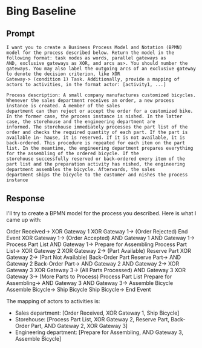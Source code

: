 # Bing Baseline

## Prompt 

    I want you to create a Business Process Model and Notation (BPMN) model for the process described below. Return the model in the following format: task nodes as words, parallel gateways as 
    AND, exclusive gateways as XOR, and arcs as>. You should number the gateways. You may also label the outgoing arcs of an exclusive gateway to denote the decision criterion, like XOR 
    Gateway-> (condition 1) Task. Additionally, provide a mapping of actors to activities, in the format actor: [activity1, ...]

    Process description: A small company manufactures customized bicycles. Whenever the sales department receives an order, a new process instance is created. A member of the sales 
    department can then reject or accept the order for a customized bike. In the former case, the process instance is nished. In the latter case, the storehouse and the engineering department are 
    informed. The storehouse immediately processes the part list of the order and checks the required quantity of each part. If the part is available in- hause, it is reserved. If it is not available, it is 
    back-ordered. This procedure is repeated for each item on the part list. In the meantime, the engineering department prepares everything for the assembling of the ordered bicycle. If the 
    storehouse successfully reserved or back-ordered every item of the part list and the preparation activity has nished, the engineering department assembles the bicycle. Afterwards, the sales 
    department ships the bicycle to the customer and nishes the process instance

## Response
I'll try to create a BPMN model for the process you described. Here is what I came up with:


Order Received-> XOR Gateway 1
XOR Gateway 1-> (Order Rejected) End Event
XOR Gateway 1-> (Order Accepted) AND Gateway 1
AND Gateway 1-> Process Part List
AND Gateway 1-> Prepare for Assembling
Process Part List-> XOR Gateway 2
XOR Gateway 2-> (Part Available) Reserve Part
XOR Gateway 2-> (Part Not Available) Back-Order Part
Reserve Part-> AND Gateway 2
Back-Order Part-> AND Gateway 2
AND Gateway 2-> XOR Gateway 3
XOR Gateway 3-> (All Parts Processed) AND Gateway 3
XOR Gateway 3-> (More Parts to Process) Process Part List
Prepare for Assembling-> AND Gateway 3
AND Gateway 3-> Assemble Bicycle
Assemble Bicycle-> Ship Bicycle
Ship Bicycle-> End Event

The mapping of actors to activities is:

- Sales department: [Order Received, XOR Gateway 1, Ship Bicycle]
- Storehouse: [Process Part List, XOR Gateway 2, Reserve Part, Back-Order Part, AND Gateway 2, XOR Gateway 3]
- Engineering department: [Prepare for Assembling, AND Gateway 3, Assemble Bicycle]
